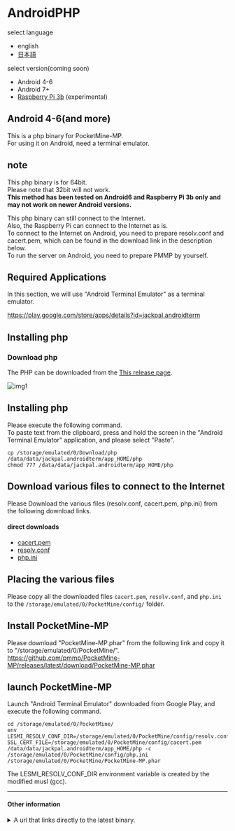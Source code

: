 # AndroidPHP

select language
-  english
- [日本語](https://github.com/DaisukeDaisuke/AndroidPHP_old/blob/master/README_JP.md)

select version(coming soon)
- Android 4-6
- Android 7+
- [Raspberry Pi 3b](https://github.com/DaisukeDaisuke/AndroidPHP_old/blob/master/RaspberryPi.md) (experimental)
## Android 4-6(and more)
This is a php binary for PocketMine-MP.  
For using it on Android, need a terminal emulator.
### 
## note
This php binary is for 64bit.  
Please note that 32bit will not work.  
**This method has been tested on Android6 and Raspberry Pi 3b only and may not work on newer Android versions.**

This php binary can still connect to the Internet.  
Also, the Raspberry Pi can connect to the Internet as is.  
To connect to the Internet on Android, you need to prepare resolv.conf and cacert.pem, which can be found in the download link in the description below.    
To run the server on Android, you need to prepare PMMP by yourself.

## Required Applications
In this section, we will use "Android Terminal Emulator" as a terminal emulator.

https://play.google.com/store/apps/details?id=jackpal.androidterm

## Installing php
### Download php
The PHP can be downloaded from the [This release page](https://github.com/DaisukeDaisuke/AndroidPHP/releases).

![img1](https://user-images.githubusercontent.com/17798680/73345192-f9324300-42c6-11ea-9036-c162bf03c5bd.png)

## Installing php
Please execute the following command.  
To paste text from the clipboard, press and hold the screen in the "Android Terminal Emulator" application, and please select "Paste".
```
cp /storage/emulated/0/Download/php /data/data/jackpal.androidterm/app_HOME/php
chmod 777 /data/data/jackpal.androidterm/app_HOME/php
```

## Download various files to connect to the Internet
Please Download the various files (resolv.conf, cacert.pem, php.ini) from the following download links.

#### direct downloads
- [cacert.pem](https://curl.haxx.se/ca/cacert.pem)
- [resolv.conf](https://www.dropbox.com/s/xwta1aobds1557e/resolv.conf?dl=1)
- [php.ini](https://github.com/DaisukeDaisuke/AndroidPHP/releases/latest/download/php.ini)

## Placing the various files
Please copy all the downloaded files `cacert.pem`, `resolv.conf`, and `php.ini` to the `/storage/emulated/0/PocketMine/config/` folder.

## Install PocketMine-MP
Please download "PocketMine-MP.phar" from the following link and copy it to "/storage/emulated/0/PocketMine/".
https://github.com/pmmp/PocketMine-MP/releases/latest/download/PocketMine-MP.phar

## launch PocketMine-MP
Launch "Android Terminal Emulator" downloaded from Google Play, and execute the following command.
```
cd /storage/emulated/0/PocketMine/
env LESMI_RESOLV_CONF_DIR=/storage/emulated/0/PocketMine/config/resolv.conf SSL_CERT_FILE=/storage/emulated/0/PocketMine/config/cacert.pem /data/data/jackpal.androidterm/app_HOME/php -c /storage/emulated/0/PocketMine/config/php.ini /storage/emulated/0/PocketMine/PocketMine-MP.phar
```
The LESMI_RESOLV_CONF_DIR environment variable is created by the modified musl (gcc).

<hr />

#### Other information
<details>
<summary>A url that links directly to the latest binary.</summary>
<br>

```
pm3
https://github.com/DaisukeDaisuke/AndroidPHP/releases/latest/download/php
https://github.com/DaisukeDaisuke/AndroidPHP/releases/latest/download/php-gd
https://github.com/DaisukeDaisuke/AndroidPHP/releases/latest/download/php-gd-no-modification
pm3-zip
https://github.com/DaisukeDaisuke/AndroidPHP/releases/latest/download/php.zip
https://github.com/DaisukeDaisuke/AndroidPHP/releases/latest/download/zip-php-gd.zip
https://github.com/DaisukeDaisuke/AndroidPHP/releases/latest/download/zip-php-gd-no-modification.zip
php.ini
https://github.com/DaisukeDaisuke/AndroidPHP/releases/latest/download/php-pm4.ini
pm4
https://github.com/DaisukeDaisuke/AndroidPHP/releases/latest/download/php-pm4-gd
pm4-zip
https://github.com/DaisukeDaisuke/AndroidPHP/releases/latest/download/php-pm4-gd.zip
php.ini
https://github.com/DaisukeDaisuke/AndroidPHP/releases/latest/download/php.ini
```
</details>

